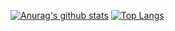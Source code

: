 [![Anurag's github stats](https://github-readme-stats.vercel.app/api?username=interceptor128&show_icons=true&theme=solarized-dark)](https://github.com/interceptor128/interceptor128)
[![Top Langs](https://github-readme-stats.vercel.app/api/top-langs/?username=interceptor128&layout=compact)](https://github.com/interceptor128/interceptor128)
